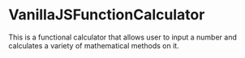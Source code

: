 # VanillaJSFunctionCalculator

This is a functional calculator that allows user to input a number and calculates a variety of mathematical methods on it.
